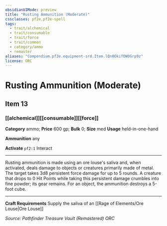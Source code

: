 ```yaml
---
obsidianUIMode: preview
title: "Rusting Ammunition (Moderate)"
cssclasses: pf2e,pf2e-spell
tags:
  - trait/alchemical
  - trait/consumable
  - trait/force
  - trait/common
  - category/ammo
  - remaster
aliases: "Compendium.pf2e.equipment-srd.Item.lQn0OkifOW0Grp9z"
license: ORC
---
```

# Rusting Ammunition (Moderate)
## Item 13
### [[alchemical]][[consumable]][[force]]

**Category** ammo; 
**Price** 600 gp; 
**Bulk** 0; **Size** med
**Usage** held-in-one-hand

**Ammunition** any

**Activate** `pf2:1` Interact

* * *

Rusting ammunition is made using an ore louse's saliva and, when activated, deals damage to objects or creatures primarily made of metal. The target takes 3d8 persistent force damage for up to 5 rounds. A creature that drops to 0 Hit Points while taking this persistent damage crumbles into fine powder; its gear remains. For an object, the ammunition destroys a 5-foot cube.

* * *

**Craft Requirements** Supply the saliva of an [[Rage of Elements/Ore Louse|Ore Louse]]

*Source: Pathfinder Treasure Vault (Remastered)*
*ORC*